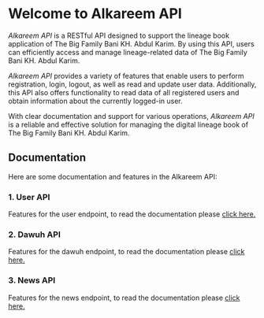 # Welcome to Alkareem API

*Alkareem API* is a RESTful API designed to support the lineage book application of The Big Family Bani KH. Abdul Karim. By using this API, users can efficiently access and manage lineage-related data of The Big Family Bani KH. Abdul Karim.

*Alkareem API* provides a variety of features that enable users to perform registration, login, logout, as well as read and update user data. Additionally, this API also offers functionality to read data of all registered users and obtain information about the currently logged-in user.

With clear documentation and support for various operations, *Alkareem API* is a reliable and effective solution for managing the digital lineage book of The Big Family Bani KH. Abdul Karim.

## Documentation

Here are some documentation and features in the Alkareem API:

### 1. User API
Features for the user endpoint, to read the documentation please [click here.](docs/user-docs.md)

### 2. Dawuh API
Features for the dawuh endpoint, to read the documentation please [click here.](docs/user-docs.md)

### 3. News API
Features for the news endpoint, to read the documentation please [click here.](docs/user-docs.md)
